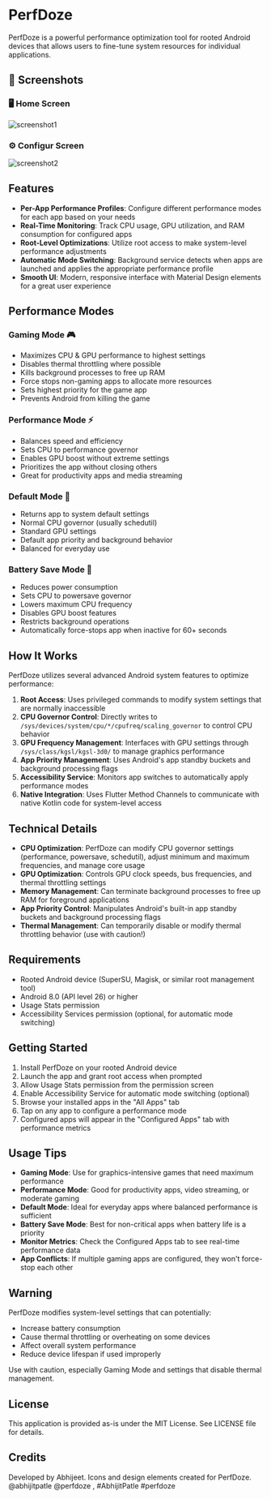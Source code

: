# PerfDoze

PerfDoze is a powerful performance optimization tool for rooted Android devices that allows users to fine-tune system resources for individual applications.

## 📸 Screenshots

### 🖥️ Home Screen
![screenshot1](https://raw.githubusercontent.com/abhijitpatle/perfdoze/main/screenshot1.jpg)

### ⚙️ Configur Screen
![screenshot2](https://raw.githubusercontent.com/abhijitpatle/perfdoze/main/screenshot2.jpg)


## Features

- **Per-App Performance Profiles**: Configure different performance modes for each app based on your needs
- **Real-Time Monitoring**: Track CPU usage, GPU utilization, and RAM consumption for configured apps
- **Root-Level Optimizations**: Utilize root access to make system-level performance adjustments
- **Automatic Mode Switching**: Background service detects when apps are launched and applies the appropriate performance profile
- **Smooth UI**: Modern, responsive interface with Material Design elements for a great user experience

## Performance Modes

### Gaming Mode 🎮
- Maximizes CPU & GPU performance to highest settings
- Disables thermal throttling where possible
- Kills background processes to free up RAM
- Force stops non-gaming apps to allocate more resources
- Sets highest priority for the game app
- Prevents Android from killing the game

### Performance Mode ⚡
- Balances speed and efficiency
- Sets CPU to performance governor
- Enables GPU boost without extreme settings
- Prioritizes the app without closing others
- Great for productivity apps and media streaming

### Default Mode 🔄
- Returns app to system default settings
- Normal CPU governor (usually schedutil)
- Standard GPU settings
- Default app priority and background behavior
- Balanced for everyday use

### Battery Save Mode 🔋
- Reduces power consumption
- Sets CPU to powersave governor
- Lowers maximum CPU frequency
- Disables GPU boost features
- Restricts background operations
- Automatically force-stops app when inactive for 60+ seconds

## How It Works

PerfDoze utilizes several advanced Android system features to optimize performance:

1. **Root Access**: Uses privileged commands to modify system settings that are normally inaccessible
2. **CPU Governor Control**: Directly writes to `/sys/devices/system/cpu/*/cpufreq/scaling_governor` to control CPU behavior
3. **GPU Frequency Management**: Interfaces with GPU settings through `/sys/class/kgsl/kgsl-3d0/` to manage graphics performance
4. **App Priority Management**: Uses Android's app standby buckets and background processing flags
5. **Accessibility Service**: Monitors app switches to automatically apply performance modes
6. **Native Integration**: Uses Flutter Method Channels to communicate with native Kotlin code for system-level access

## Technical Details

- **CPU Optimization**: PerfDoze can modify CPU governor settings (performance, powersave, schedutil), adjust minimum and maximum frequencies, and manage core usage
- **GPU Optimization**: Controls GPU clock speeds, bus frequencies, and thermal throttling settings
- **Memory Management**: Can terminate background processes to free up RAM for foreground applications
- **App Priority Control**: Manipulates Android's built-in app standby buckets and background processing flags
- **Thermal Management**: Can temporarily disable or modify thermal throttling behavior (use with caution!)

## Requirements

- Rooted Android device (SuperSU, Magisk, or similar root management tool)
- Android 8.0 (API level 26) or higher
- Usage Stats permission
- Accessibility Services permission (optional, for automatic mode switching)

## Getting Started

1. Install PerfDoze on your rooted Android device
2. Launch the app and grant root access when prompted
3. Allow Usage Stats permission from the permission screen
4. Enable Accessibility Service for automatic mode switching (optional)
5. Browse your installed apps in the "All Apps" tab
6. Tap on any app to configure a performance mode
7. Configured apps will appear in the "Configured Apps" tab with performance metrics

## Usage Tips

- **Gaming Mode**: Use for graphics-intensive games that need maximum performance
- **Performance Mode**: Good for productivity apps, video streaming, or moderate gaming
- **Default Mode**: Ideal for everyday apps where balanced performance is sufficient
- **Battery Save Mode**: Best for non-critical apps when battery life is a priority
- **Monitor Metrics**: Check the Configured Apps tab to see real-time performance data
- **App Conflicts**: If multiple gaming apps are configured, they won't force-stop each other

## Warning

PerfDoze modifies system-level settings that can potentially:
- Increase battery consumption
- Cause thermal throttling or overheating on some devices
- Affect overall system performance
- Reduce device lifespan if used improperly

Use with caution, especially Gaming Mode and settings that disable thermal management.

## License

This application is provided as-is under the MIT License. See LICENSE file for details.

## Credits

Developed by Abhijeet. Icons and design elements created for PerfDoze.
@abhijitpatle @perfdoze , #AbhijitPatle #perfdoze
